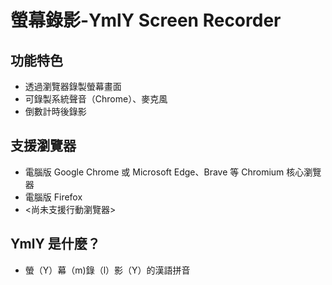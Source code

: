 # 螢幕錄影-YmlY Screen Recorder
## 功能特色
- 透過瀏覽器錄製螢幕畫面
- 可錄製系統聲音（Chrome）、麥克風
- 倒數計時後錄影

## 支援瀏覽器
- 電腦版 Google Chrome 或 Microsoft Edge、Brave 等 Chromium 核心瀏覽器
- 電腦版 Firefox 
-  <尚未支援行動瀏覽器>

## YmlY 是什麼？
- 螢（Y）幕（m)錄（l）影（Y）的漢語拼音
